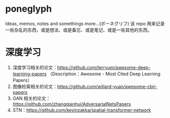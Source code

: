 # poneglyph
Ideas, memos, notes and somethings more...(ポーネグリフ) 该 repo 用来记录一些杂乱的东西，或是想法、或是备忘、或是笔记、或是一些其他的东西。

# 深度学习
1. 深度学习相关的论文：https://github.com/terryum/awesome-deep-learning-papers （Description：Awesome - Most Cited Deep Learning Papers）
2. 图像检索相关的论文：https://github.com/willard-yuan/awesome-cbir-papers
3. GAN 相关的论文：https://github.com/zhangqianhui/AdversarialNetsPapers
4. STN：https://github.com/kevinzakka/spatial-transformer-network

